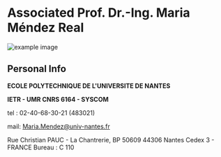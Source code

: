 Associated Prof. Dr.-Ing. Maria Méndez Real
============

![example image](my_picyure.JPG "An exemplary image")

Personal Info
------------

**ECOLE POLYTECHNIQUE DE L'UNIVERSITE DE NANTES**

**IETR - UMR CNRS 6164 - SYSCOM**

tel : 02-40-68-30-21 (483021)

mail: Maria.Mendez@univ-nantes.fr

Rue Christian PAUC - La Chantrerie, BP 50609
44306 Nantes Cedex 3 - FRANCE
Bureau : C 110

  

